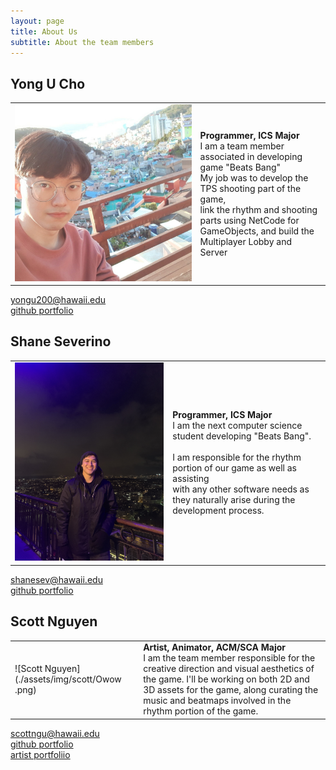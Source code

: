 ```yaml
---
layout: page
title: About Us
subtitle: About the team members
---
```


## Yong U Cho

|  |  |
|:--|:--|
|![Yong U Cho](./assets/img/yongu/profileYongU.jpg)|**Programmer, ICS Major** <br/>I am a team member associated in developing game "Beats Bang" <br/> My job was to develop the TPS shooting part of the game,<br/> link the rhythm and shooting parts using NetCode for<br/> GameObjects, and build the Multiplayer Lobby and Server|

<i class="fa-solid fa-envelope"></i> <a href="mailto:yongu200@hawaii.edu">yongu200@hawaii.edu</a> <br/>
<i class="fa-solid fa-file"></i> [github portfolio](https://yongu2000.github.io)


## Shane Severino

|  |  |
|:--|:--|
|![Shane Severino](./assets/img/shane/shanesev_profile.jpg)|**Programmer, ICS Major** <br/>I am the next computer science student developing "Beats Bang".<br/><br/> I am responsible for the rhythm portion of our game as well as assisting <br/> with any other software needs as they naturally arise during the development process.<br/>|

<i class="fa-solid fa-envelope"></i> <a href="mailto:shanesev@hawaii.edu">shanesev@hawaii.edu</a> <br/>
<i class="fa-solid fa-file"></i> [github portfolio](https://shane-sev.github.io)

## Scott Nguyen

|  |  |
|:--|:--|
|![Scott Nguyen](./assets/img/scott/Owow .png)|**Artist, Animator, ACM/SCA Major** <br/>I am the team member responsible for the creative direction and visual aesthetics of the game. I'll be working on both 2D and 3D assets for the game, along curating the music and beatmaps involved in the rhythm portion of the game.

<i class="fa-solid fa-envelope"></i> <a href="mailto:scottngu@hawaii.edu">scottngu@hawaii.edu</a> <br/>
<i class="fa-solid fa-file"></i> [github portfolio](https://scottnscoff.github.io)<br/>
<i class="fa-solid fa-file"></i> [artist portfoliio](https://scottnscoff.wixsite.com/portfolio)

